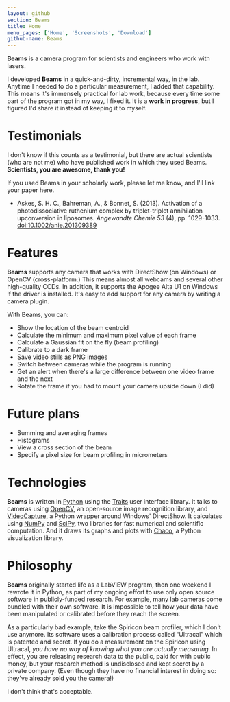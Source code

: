 ```yaml
---
layout: github
section: Beams
title: Home
menu_pages: ['Home', 'Screenshots', 'Download']
github-name: Beams
---
```

<p class="bigparagraph">
<strong>Beams</strong> is a camera program for scientists and engineers who work with lasers.
</p>

I developed **Beams** in a quick-and-dirty, incremental way, in the lab.
Anytime I needed to do a particular measurement, I added that capability.
This means it's immensely practical for lab work, because every time some part of the program got in my way, I fixed it.
It is a **work in progress**, but I figured I'd share it instead of keeping it to myself.

# Testimonials #

I don't know if this counts as a testimonial, but there are actual scientists (who are not me) who have published work in which they used Beams.
**Scientists, you are awesome, thank you!**

If you used Beams in your scholarly work, please let me know, and I'll link your paper here.

- Askes, S. H. C., Bahreman, A., & Bonnet, S. (2013).
  Activation of a photodissociative ruthenium complex by triplet-triplet annihilation upconversion in liposomes.
  _Angewandte Chemie 53_ (4), pp. 1029-1033.
  [doi:10.1002/anie.201309389](http://dx.doi.org/10.1002/anie.201309389)

# Features #

**Beams** supports any camera that works with DirectShow (on Windows) or OpenCV (cross-platform.)
This means almost all webcams and several other high-quality CCDs.
In addition, it supports the Apogee Alta U1 on Windows if the driver is installed.
It's easy to add support for any camera by writing a camera plugin.

With Beams, you can:
- Show the location of the beam centroid
- Calculate the minimum and maximum pixel value of each frame
- Calculate a Gaussian fit on the fly (beam profiling)
- Calibrate to a dark frame
- Save video stills as PNG images
- Switch between cameras while the program is running
- Get an alert when there's a large difference between one video frame and the next
- Rotate the frame if you had to mount your camera upside down (I did)

# Future plans #

- Summing and averaging frames
- Histograms
- View a cross section of the beam
- Specify a pixel size for beam profiling in micrometers

# Technologies #

**Beams** is written in [Python](http://www.python.org/) using the [Traits](http://code.enthought.com/projects/traits/) user interface library.
It talks to cameras using [OpenCV](http://opencv.willowgarage.com/wiki/), an open-source image recognition library, and [VideoCapture](http://videocapture.sourceforge.net/), a Python wrapper around Windows' DirectShow.
It calculates using [NumPy](http://numpy.scipy.org/) and [SciPy](http://www.scipy.org/), two libraries for fast numerical and scientific computation.
And it draws its graphs and plots with [Chaco](http://code.enthought.com/chaco/), a Python visualization library.

# Philosophy #

**Beams** originally started life as a LabVIEW program, then one weekend I rewrote it in Python, as part of my ongoing effort to use only open source software in publicly-funded research.
For example, many lab cameras come bundled with their own software.
It is impossible to tell how your data have been manipulated or calibrated before they reach the screen.

As a particularly bad example, take the Spiricon beam profiler, which I don't use anymore.
Its software uses a calibration process called “Ultracal” which is patented and secret.
If you do a measurement on the Spiricon using Ultracal, _you have no way of knowing what you are actually measuring._
In effect, you are releasing research data to the public, paid for with public money, but your research method is undisclosed and kept secret by a private company.
(Even though they have no financial interest in doing so: they've already sold you the camera!)

I don't think that's acceptable.
